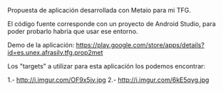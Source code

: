 Propuesta de aplicación desarrollada con Metaio para mi TFG.

El código fuente corresponde con un proyecto de Android Studio, para poder probarlo habría que usar ese entorno.

Demo de la aplicación: https://play.google.com/store/apps/details?id=es.unex.afrasilv.tfg.prop2met

Los "targets" a utilizar para esta aplicación los podemos encontrar:

1.- http://i.imgur.com/OF9x5jv.jpg
2.- http://i.imgur.com/6kE5qyg.jpg
